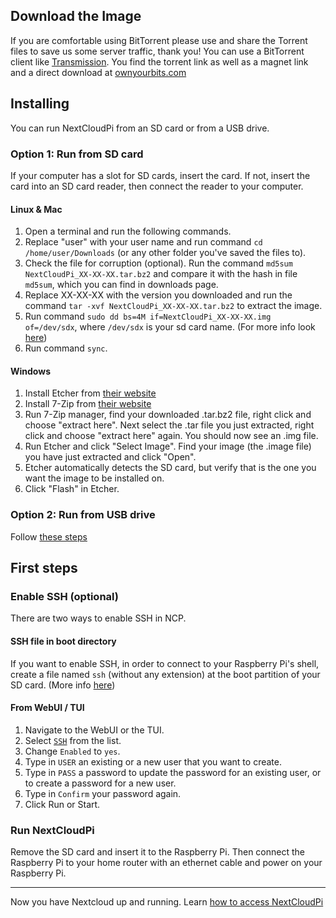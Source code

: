 [ssh]: https://github.com/nextcloud/nextcloudpi/wiki/Configuration-Reference#ssh

## Download the Image
If you are comfortable using BitTorrent please use and share the Torrent files to save us some server traffic, thank you!
You can use a BitTorrent client like [Transmission](https://transmissionbt.com/download/).
You  find the torrent link as well as a magnet link and a direct download at [ownyourbits.com](https://ownyourbits.com/2017/02/13/nextcloud-ready-raspberry-pi-image/)

## Installing

You can run NextCloudPi from an SD card or from a USB drive.

### Option 1: Run from SD card

If your computer has a slot for SD cards, insert the card. If not, insert the card into an SD card reader, then connect the reader to your computer.

#### Linux & Mac
1. Open a terminal and run the following commands.
2. Replace "user" with your user name and run command `cd /home/user/Downloads` (or any other folder you've saved the files to).
3. Check the file for corruption (optional). Run the command `md5sum NextCloudPi_XX-XX-XX.tar.bz2` and compare it with the hash in file `md5sum`, which you can find in downloads page.
4. Replace XX-XX-XX with the version you downloaded and run the command `tar -xvf NextCloudPi_XX-XX-XX.tar.bz2` to extract the image.
5. Run command `sudo dd bs=4M if=NextCloudPi_XX-XX-XX.img of=/dev/sdx`, where `/dev/sdx` is your sd card name. (For more info look [here](https://www.raspberrypi.org/documentation/installation/installing-images/linux.md))
6. Run command `sync`.

#### Windows
1. Install Etcher from [their website](https://etcher.io/)
2. Install 7-Zip from [their website](http://www.7-zip.org/)
3. Run 7-Zip manager, find your downloaded .tar.bz2 file, right click and choose "extract here". Next select the .tar file you just extracted, right click and choose "extract here" again. You should now see an .img file.
4. Run Etcher and click "Select Image". Find your image (the .image file) you have just extracted and click "Open".
5. Etcher automatically detects the SD card, but verify that is the one you want the image to be installed on.
6. Click "Flash" in Etcher.

### Option 2: Run from USB drive

Follow [these steps](https://www.raspberrypi.org/documentation/hardware/raspberrypi/bootmodes/msd.md)

## First steps
### Enable SSH (optional)

There are two ways to enable SSH in NCP.

#### SSH file in boot directory
If you want to enable SSH, in order to connect to your Raspberry Pi's shell, create a file named `ssh` (without any extension) at the boot partition of your SD card. (More info [here](https://www.raspberrypi.org/documentation/remote-access/ssh/))

#### From WebUI / TUI 
1. Navigate to the WebUI or the TUI.
2. Select [`SSH`][ssh] from the list.
3. Change `Enabled` to `yes`.
4. Type in `USER` an existing or a new user that you want to create.
5. Type in `PASS` a password to update the password for an existing user, or to create a password for a new user.
6. Type in `Confirm` your password again.
7. Click Run or Start.

### Run NextCloudPi
Remove the SD card and insert it to the Raspberry Pi. Then connect the Raspberry Pi to your home router with an ethernet cable and power on your Raspberry Pi.

---

Now you have Nextcloud up and running. Learn [how to access NextCloudPi](https://github.com/nextcloud/nextcloudpi/wiki/How-to-access-NextCloudPi)